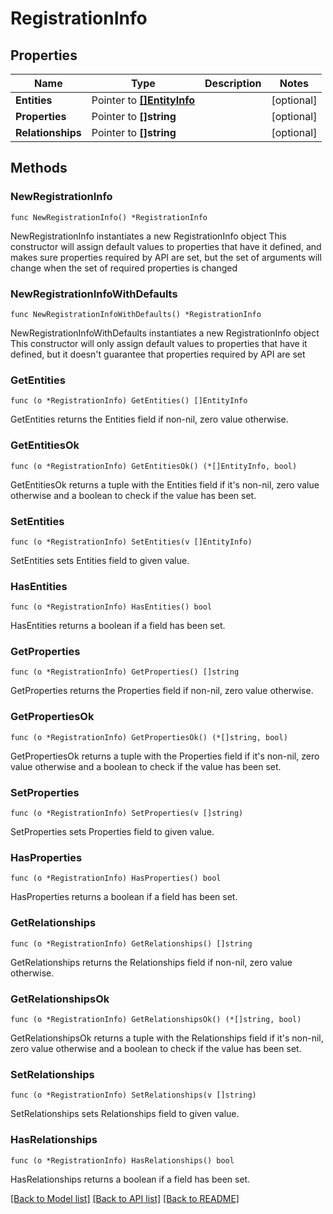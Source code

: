 # RegistrationInfo

## Properties

Name | Type | Description | Notes
------------ | ------------- | ------------- | -------------
**Entities** | Pointer to [**[]EntityInfo**](EntityInfo.md) |  | [optional] 
**Properties** | Pointer to **[]string** |  | [optional] 
**Relationships** | Pointer to **[]string** |  | [optional] 

## Methods

### NewRegistrationInfo

`func NewRegistrationInfo() *RegistrationInfo`

NewRegistrationInfo instantiates a new RegistrationInfo object
This constructor will assign default values to properties that have it defined,
and makes sure properties required by API are set, but the set of arguments
will change when the set of required properties is changed

### NewRegistrationInfoWithDefaults

`func NewRegistrationInfoWithDefaults() *RegistrationInfo`

NewRegistrationInfoWithDefaults instantiates a new RegistrationInfo object
This constructor will only assign default values to properties that have it defined,
but it doesn't guarantee that properties required by API are set

### GetEntities

`func (o *RegistrationInfo) GetEntities() []EntityInfo`

GetEntities returns the Entities field if non-nil, zero value otherwise.

### GetEntitiesOk

`func (o *RegistrationInfo) GetEntitiesOk() (*[]EntityInfo, bool)`

GetEntitiesOk returns a tuple with the Entities field if it's non-nil, zero value otherwise
and a boolean to check if the value has been set.

### SetEntities

`func (o *RegistrationInfo) SetEntities(v []EntityInfo)`

SetEntities sets Entities field to given value.

### HasEntities

`func (o *RegistrationInfo) HasEntities() bool`

HasEntities returns a boolean if a field has been set.

### GetProperties

`func (o *RegistrationInfo) GetProperties() []string`

GetProperties returns the Properties field if non-nil, zero value otherwise.

### GetPropertiesOk

`func (o *RegistrationInfo) GetPropertiesOk() (*[]string, bool)`

GetPropertiesOk returns a tuple with the Properties field if it's non-nil, zero value otherwise
and a boolean to check if the value has been set.

### SetProperties

`func (o *RegistrationInfo) SetProperties(v []string)`

SetProperties sets Properties field to given value.

### HasProperties

`func (o *RegistrationInfo) HasProperties() bool`

HasProperties returns a boolean if a field has been set.

### GetRelationships

`func (o *RegistrationInfo) GetRelationships() []string`

GetRelationships returns the Relationships field if non-nil, zero value otherwise.

### GetRelationshipsOk

`func (o *RegistrationInfo) GetRelationshipsOk() (*[]string, bool)`

GetRelationshipsOk returns a tuple with the Relationships field if it's non-nil, zero value otherwise
and a boolean to check if the value has been set.

### SetRelationships

`func (o *RegistrationInfo) SetRelationships(v []string)`

SetRelationships sets Relationships field to given value.

### HasRelationships

`func (o *RegistrationInfo) HasRelationships() bool`

HasRelationships returns a boolean if a field has been set.


[[Back to Model list]](../README.md#documentation-for-models) [[Back to API list]](../README.md#documentation-for-api-endpoints) [[Back to README]](../README.md)


